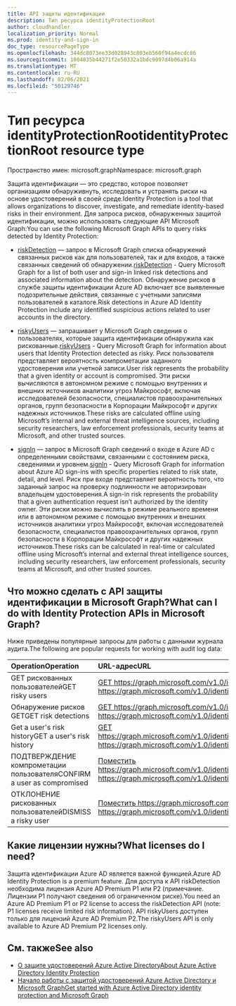 ```yaml
---
title: API защиты идентификации
description: Тип ресурса identityProtectionRoot
author: cloudhandler
localization_priority: Normal
ms.prod: identity-and-sign-in
doc_type: resourcePageType
ms.openlocfilehash: 344dc8073ee33d028943c803eb560f94a4ecdc86
ms.sourcegitcommit: 1004835b44271f2e50332a1bdc9097d4b06a914a
ms.translationtype: MT
ms.contentlocale: ru-RU
ms.lasthandoff: 02/06/2021
ms.locfileid: "50129746"
---
```

# <a name="identityprotectionroot-resource-type"></a><span data-ttu-id="c5a1e-103">Тип ресурса identityProtectionRoot</span><span class="sxs-lookup"><span data-stu-id="c5a1e-103">identityProtectionRoot resource type</span></span>

<span data-ttu-id="c5a1e-104">Пространство имен: microsoft.graph</span><span class="sxs-lookup"><span data-stu-id="c5a1e-104">Namespace: microsoft.graph</span></span>

<span data-ttu-id="c5a1e-105">Защита идентификации — это средство, которое позволяет организациям обнаруживнуть, исследовать и устранять риски на основе удостоверений в своей среде.</span><span class="sxs-lookup"><span data-stu-id="c5a1e-105">Identity Protection is a tool that allows organizations to discover, investigate, and remediate identity-based risks in their environment.</span></span> <span data-ttu-id="c5a1e-106">Для запроса рисков, обнаруженных защитой идентификации, можно использовать следующие API Microsoft Graph:</span><span class="sxs-lookup"><span data-stu-id="c5a1e-106">You can use the following Microsoft Graph APIs to query risks detected by Identity Protection:</span></span> 

* <span data-ttu-id="c5a1e-107">[riskDetection](riskdetection.md) — запрос в Microsoft Graph списка обнаружений связанных рисков как для пользователей, так и для входов, а также связанных сведений об обнаружении.</span><span class="sxs-lookup"><span data-stu-id="c5a1e-107">[riskDetection](riskdetection.md) - Query Microsoft Graph for a list of both user and sign-in linked risk detections and associated information about the detection.</span></span> <span data-ttu-id="c5a1e-108">Обнаружение рисков в службе защиты идентификации Azure AD включает все выявленные подозрительные действия, связанные с учетными записями пользователей в каталоге.</span><span class="sxs-lookup"><span data-stu-id="c5a1e-108">Risk detections in Azure AD Identity Protection include any identified suspicious actions related to user accounts in the directory.</span></span>

* <span data-ttu-id="c5a1e-109">[riskyUsers](riskyuser.md) — запрашивает у Microsoft Graph сведения о пользователях, которые защита идентификации обнаружила как рискованные.</span><span class="sxs-lookup"><span data-stu-id="c5a1e-109">[riskyUsers](riskyuser.md) - Query Microsoft Graph for information about users that Identity Protection detected as risky.</span></span> <span data-ttu-id="c5a1e-110">Риск пользователя представляет вероятность компрометации заданного удостоверения или учетной записи.</span><span class="sxs-lookup"><span data-stu-id="c5a1e-110">User risk represents the probability that a given identity or account is compromised.</span></span> <span data-ttu-id="c5a1e-111">Эти риски вычисляются в автономном режиме с помощью внутренних и внешних источников аналитики угроз Майкрософт, включая исследователей безопасности, специалистов правоохранительных органов, групп безопасности в Корпорации Майкрософт и других надежных источников.</span><span class="sxs-lookup"><span data-stu-id="c5a1e-111">These risks are calculated offline using Microsoft’s internal and external threat intelligence sources, including security researchers, law enforcement professionals, security teams at Microsoft, and other trusted sources.</span></span>

* <span data-ttu-id="c5a1e-112">[signIn](signin.md) — запрос в Microsoft Graph сведений о входе в Azure AD с определенными свойствами, связанными с состоянием риска, сведениями и уровнем.</span><span class="sxs-lookup"><span data-stu-id="c5a1e-112">[signIn](signin.md) - Query Microsoft Graph for information about Azure AD sign-ins with specific properties related to risk state, detail, and level.</span></span> <span data-ttu-id="c5a1e-113">Риск при входе представляет вероятность того, что заданный запрос на проверку подлинности не авторизирован владельцем удостоверения.</span><span class="sxs-lookup"><span data-stu-id="c5a1e-113">A sign-in risk represents the probability that a given authentication request isn’t authorized by the identity owner.</span></span> <span data-ttu-id="c5a1e-114">Эти риски можно вычислять в режиме реального времени или в автономном режиме с помощью внутренних и внешних источников аналитики угроз Майкрософт, включая исследователей безопасности, специалистов правоохранительных органов, групп безопасности в Корпорации Майкрософт и других надежных источников.</span><span class="sxs-lookup"><span data-stu-id="c5a1e-114">These risks can be calculated in real-time or calculated offline using Microsoft’s internal and external threat intelligence sources, including security researchers, law enforcement professionals, security teams at Microsoft, and other trusted sources.</span></span>

## <a name="what-can-i-do-with-identity-protection-apis-in-microsoft-graph"></a><span data-ttu-id="c5a1e-115">Что можно сделать с API защиты идентификации в Microsoft Graph?</span><span class="sxs-lookup"><span data-stu-id="c5a1e-115">What can I do with Identity Protection APIs in Microsoft Graph?</span></span>

<span data-ttu-id="c5a1e-116">Ниже приведены популярные запросы для работы с данными журнала аудита.</span><span class="sxs-lookup"><span data-stu-id="c5a1e-116">The following are popular requests for working with audit log data:</span></span>

<span data-ttu-id="c5a1e-117">Operation</span><span class="sxs-lookup"><span data-stu-id="c5a1e-117">Operation</span></span> | <span data-ttu-id="c5a1e-118">URL-адрес</span><span class="sxs-lookup"><span data-stu-id="c5a1e-118">URL</span></span>
:----------|:----
<span data-ttu-id="c5a1e-119">GET рискованных пользователей</span><span class="sxs-lookup"><span data-stu-id="c5a1e-119">GET risky users</span></span> | [<span data-ttu-id="c5a1e-120">GET https://graph.microsoft.com/v1.0/identityProtection/riskyUsers</span><span class="sxs-lookup"><span data-stu-id="c5a1e-120">GET https://graph.microsoft.com/v1.0/identityProtection/riskyUsers</span></span>](https://developer.microsoft.com/graph/graph-explorer?request=identityProtection/riskyUsers&version=v1.0)
<span data-ttu-id="c5a1e-121">Обнаружение рисков GET</span><span class="sxs-lookup"><span data-stu-id="c5a1e-121">GET risk detections</span></span> | [<span data-ttu-id="c5a1e-122">GET https://graph.microsoft.com/v1.0/identityProtection/riskDetections</span><span class="sxs-lookup"><span data-stu-id="c5a1e-122">GET https://graph.microsoft.com/v1.0/identityProtection/riskDetections</span></span>](https://developer.microsoft.com/graph/graph-explorer?request=identityProtection/riskDetections&version=v1.0)
<span data-ttu-id="c5a1e-123">Get a user's risk history</span><span class="sxs-lookup"><span data-stu-id="c5a1e-123">GET a user's risk history</span></span> | [<span data-ttu-id="c5a1e-124">GET https://graph.microsoft.com/v1.0/identityProtection/riskyUsers/{riskyUserId}/history</span><span class="sxs-lookup"><span data-stu-id="c5a1e-124">GET https://graph.microsoft.com/v1.0/identityProtection/riskyUsers/{riskyUserId}/history</span></span>](https://developer.microsoft.com/graph/graph-explorer?request=identityProtection/riskyUsers/{riskyUserId}/history&version=v1.0)
<span data-ttu-id="c5a1e-125">ПОДТВЕРЖДЕНИЕ компрометации пользователя</span><span class="sxs-lookup"><span data-stu-id="c5a1e-125">CONFIRM a user as compromised</span></span> | [<span data-ttu-id="c5a1e-126">Поместить https://graph.microsoft.com/v1.0/identityProtection/riskyUsers/confirmCompromised</span><span class="sxs-lookup"><span data-stu-id="c5a1e-126">POST https://graph.microsoft.com/v1.0/identityProtection/riskyUsers/confirmCompromised</span></span>](https://developer.microsoft.com/graph/graph-explorer?request=/identityProtection/riskyUsers/confirmCompromised&version=v1.0)
<span data-ttu-id="c5a1e-127">ОТКЛОНЕНИЕ рискованных пользователей</span><span class="sxs-lookup"><span data-stu-id="c5a1e-127">DISMISS a risky user</span></span> | [<span data-ttu-id="c5a1e-128">Поместить https://graph.microsoft.com/v1.0/identityProtection/riskyUsers/dismiss</span><span class="sxs-lookup"><span data-stu-id="c5a1e-128">POST https://graph.microsoft.com/v1.0/identityProtection/riskyUsers/dismiss</span></span>](https://developer.microsoft.com/graph/graph-explorer?request=/identityProtection/riskyUsers/dismiss&version=v1.0)

## <a name="what-licenses-do-i-need"></a><span data-ttu-id="c5a1e-129">Какие лицензии нужны?</span><span class="sxs-lookup"><span data-stu-id="c5a1e-129">What licenses do I need?</span></span>

<span data-ttu-id="c5a1e-130">Защита идентификации Azure AD является важной функцией.</span><span class="sxs-lookup"><span data-stu-id="c5a1e-130">Azure AD Identity Protection is a premium feature.</span></span> <span data-ttu-id="c5a1e-131">Для доступа к API riskDetection необходима лицензия Azure AD Premium P1 или P2 (примечание. Лицензии P1 получают сведения об ограниченном риске).</span><span class="sxs-lookup"><span data-stu-id="c5a1e-131">You need an Azure AD Premium P1 or P2 license to access the riskDetection API (note: P1 licenses receive limited risk information).</span></span> <span data-ttu-id="c5a1e-132">API riskyUsers доступен только для лицензий Azure AD Premium P2.</span><span class="sxs-lookup"><span data-stu-id="c5a1e-132">The riskyUsers API is only available to Azure AD Premium P2 licenses only.</span></span>

## <a name="see-also"></a><span data-ttu-id="c5a1e-133">См. также</span><span class="sxs-lookup"><span data-stu-id="c5a1e-133">See also</span></span>

* [<span data-ttu-id="c5a1e-134">О защите удостоверений Azure Active Directory</span><span class="sxs-lookup"><span data-stu-id="c5a1e-134">About Azure Active Directory Identity Protection</span></span>](/azure/active-directory/identity-protection/overview-identity-protection)
* [<span data-ttu-id="c5a1e-135">Начало работы с защитой удостоверений Azure Active Directory и Microsoft Graph</span><span class="sxs-lookup"><span data-stu-id="c5a1e-135">Get started with Azure Active Directory identity protection and Microsoft Graph</span></span>](/azure/active-directory/identity-protection/howto-identity-protection-graph-api)
